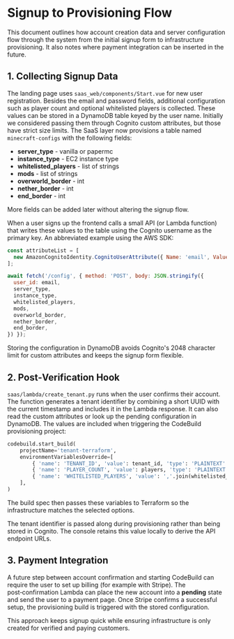 # Signup to Provisioning Flow

This document outlines how account creation data and server configuration flow through the system from the initial signup form to infrastructure provisioning. It also notes where payment integration can be inserted in the future.

## 1. Collecting Signup Data

The landing page uses `saas_web/components/Start.vue` for new user registration. Besides the email and password fields, additional configuration such as player count and optional whitelisted players is collected. These values can be stored in a DynamoDB table keyed by the user name. Initially we considered passing them through Cognito custom attributes, but those have strict size limits. The SaaS layer now provisions a table named `minecraft-configs` with the following fields:

- **server_type** - vanilla or papermc
- **instance_type** - EC2 instance type
- **whitelisted_players** - list of strings
- **mods** - list of strings
- **overworld_border** - int
- **nether_border** - int
- **end_border** - int

More fields can be added later without altering the signup flow.

When a user signs up the frontend calls a small API (or Lambda function) that writes these values to the table using the Cognito username as the primary key. An abbreviated example using the AWS SDK:

```javascript
const attributeList = [
  new AmazonCognitoIdentity.CognitoUserAttribute({ Name: 'email', Value: email }),
];

await fetch('/config', { method: 'POST', body: JSON.stringify({
  user_id: email,
  server_type,
  instance_type,
  whitelisted_players,
  mods,
  overworld_border,
  nether_border,
  end_border,
}) });
```
Storing the configuration in DynamoDB avoids Cognito's 2048 character limit for custom attributes and keeps the signup form flexible.

## 2. Post‑Verification Hook

`saas/lambda/create_tenant.py` runs when the user confirms their account. The function generates a tenant identifier by combining a short UUID with the current timestamp and includes it in the Lambda response. It can also read the custom attributes or look up the pending configuration in DynamoDB. The values are included when triggering the CodeBuild provisioning project:

```python
codebuild.start_build(
    projectName='tenant-terraform',
    environmentVariablesOverride=[
        { 'name': 'TENANT_ID', 'value': tenant_id, 'type': 'PLAINTEXT' },
        { 'name': 'PLAYER_COUNT', 'value': players, 'type': 'PLAINTEXT' },
        { 'name': 'WHITELISTED_PLAYERS', 'value': ','.join(whitelisted_players), 'type': 'PLAINTEXT' },
    ],
)
```

The build spec then passes these variables to Terraform so the infrastructure matches the selected options.

The tenant identifier is passed along during provisioning rather than being
stored in Cognito. The console retains this value locally to derive the API
endpoint URLs.

## 3. Payment Integration

A future step between account confirmation and starting CodeBuild can require the user to set up billing (for example with Stripe). The post‑confirmation Lambda can place the new account into a **pending** state and send the user to a payment page. Once Stripe confirms a successful setup, the provisioning build is triggered with the stored configuration.

This approach keeps signup quick while ensuring infrastructure is only created for verified and paying customers.
